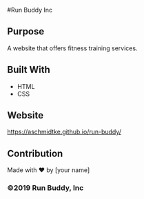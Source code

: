 #Run Buddy Inc

## Purpose
A website that offers fitness training services.

## Built With
* HTML
* CSS

## Website
https://aschmidtke.github.io/run-buddy/

## Contribution
Made with ❤️ by [your name]

### ©️2019 Run Buddy, Inc 
